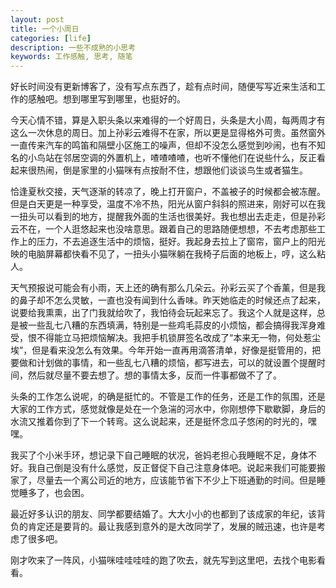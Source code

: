 ```yaml
---
layout: post
title: 一个小周日
categories: [life]
description: 一些不成熟的小思考
keywords: 工作感触, 思考, 随笔
---
```


好长时间没有更新博客了，没有写点东西了，趁有点时间，随便写写近来生活和工作的感触吧。想到哪里写到哪里，也挺好的。

今天心情不错，算是入职头条以来难得的一个好周日，头条是大小周，每两周才有这么一次休息的周日。加上孙彩云难得不在家，所以更是显得格外可贵。虽然窗外一直传来汽车的鸣笛和隔壁小区施工的噪声，但却不没怎么感觉到吵闹，也有不知名的小鸟站在邻居空调的外置机上，喳喳喳喳，也听不懂他们在说些什么，反正看起来很热闹，倒是家里的小猫咪有点按耐不住，想跟他们谈谈鸟生或者猫生。

恰逢夏秋交接，天气逐渐的转凉了，晚上打开窗户，不盖被子的时候都会被冻醒。但是白天更是一种享受，温度不冷不热，阳光从窗户斜斜的照进来，刚好可以在我一扭头可以看到的地方，提醒我外面的生活也很美好。我也想出去走走，但是孙彩云不在，一个人逛悠起来也没啥意思。跟着自己的思路随便想想，不去考虑那些工作上的压力，不去追逐生活中的烦恼，挺好。我起身去拉上了窗帘，窗户上的阳光映的电脑屏幕都快看不见了，一扭头小猫咪躺在我椅子后面的地板上，哼，这么粘人。

天气预报说可能会有小雨，天上还的确有那么几朵云。孙彩云买了个香薰，但是我的鼻子却不怎么灵敏，一直也没有闻到什么香味。昨天她临走的时候还点了起来，说要给我熏熏，出了门我就给吹了，我怕待会玩起来忘了。我这个人就是这样，总是被一些乱七八糟的东西填满，特别是一些鸡毛蒜皮的小烦恼，都会搞得我浑身难受，恨不得能立马把烦恼解决。我把手机锁屏签名改成了“本来无一物，何处惹尘埃”，但是看来没怎么有效果。今年开始一直再用滴答清单，好像是挺管用的，把要做和计划做的事情，和一些乱七八糟的烦恼，都写进去，可以的就设置个提醒时间，然后就尽量不要去想了。想的事情太多，反而一件事都做不了了。

头条的工作怎么说呢，的确是挺忙的。不管是工作的任务，还是工作的氛围，还是大家的工作方式，感觉就像是处在一个急湍的河水中，你刚想停下歇歇脚，身后的水流又推着你到了下一个转弯。这么说起来，还是挺怀念瓜子悠闲的时光的，嘿嘿。

我买了个小米手环，想记录下自己睡眠的状况，爸妈老担心我睡眠不足，身体不好。我自己倒是没有什么感觉，反正督促下自己注意身体吧。说起来我们可能要搬家了，尽量去一个离公司近的地方，应该能节省下不少上下班通勤的时间。但是睡觉睡多了，也会困。

最近好多认识的朋友、同学都要结婚了。大大小小的也都到了该成家的年纪，该背负的肯定还是要背的。最让我感到意外的是大改同学了，发展的贼迅速，也许是考虑了很多吧。

刚才吹来了一阵风，小猫咪哇哇哇哇的跑了吹去，就先写到这里吧，去找个电影看看。